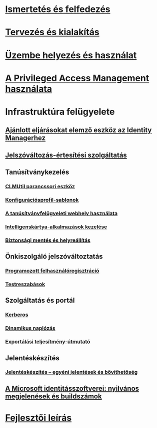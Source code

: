 
# [Ismertetés és felfedezés](/microsoft-identity-manager/understand-explore/microsoft-identity-manager-2016)

# [Tervezés és kialakítás](/microsoft-identity-manager/plan-design/microsoft-identity-manager-2016-supported-platforms)

# [Üzembe helyezés és használat](/microsoft-identity-manager/deploy-use/microsoft-identity-manager-deploy)

# [A Privileged Access Management használata](/microsoft-identity-manager/pam/privileged-identity-management-for-active-directory-domain-services)

# Infrastruktúra felügyelete

## [Ajánlott eljárásokat elemző eszköz az Identity Managerhez](https://technet.microsoft.com/library/jj203402)

## [Jelszóváltozás-értesítési szolgáltatás](https://technet.microsoft.com/library/e27c0bc6-c808-4fdb-9e59-58feeb419308)

## Tanúsítványkezelés

### [CLMUtil parancssori eszköz](https://technet.microsoft.com/library/cc720647)

### [Konfigurációsprofil-sablonok](https://technet.microsoft.com/library/cc708656)

### [A tanúsítványfelügyeleti webhely használata](https://technet.microsoft.com/library/cc720560)

### [Intelligenskártya-alkalmazások kezelése](https://technet.microsoft.com/library/cc708681)

### [Biztonsági mentés és helyreállítás](https://technet.microsoft.com/library/dd883245)

## Önkiszolgáló jelszóváltoztatás

### [Programozott felhasználóregisztráció](https://technet.microsoft.com/library/jj134294)

### [Testreszabások](https://technet.microsoft.com/library/jj134312)

## Szolgáltatás és portál

### [Kerberos](https://technet.microsoft.com/library/jj134299)

### [Dinamikus naplózás](/microsoft-identity-manager/infrastructure/mim-service-dynamic-logging)

### [Exportálási teljesítmény-útmutató](https://technet.microsoft.com/library/hh322883)

## Jelentéskészítés

### [Jelentéskészítés – egyéni jelentések és bővíthetőség](https://technet.microsoft.com/library/jj133861)

## [A Microsoft identitásszoftverei: nyilvános megjelenések és buildszámok](https://blogs.technet.microsoft.com/iamsupport/idmbuildversions/)

# [Fejlesztői leírás](/microsoft-identity-manager/reference/microsoft-identity-manager-2016-developer-reference)

